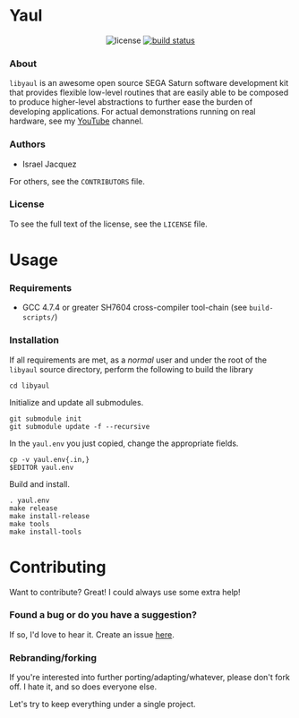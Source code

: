 Yaul
=====
<p align="center">
<img src="https://img.shields.io/github/license/mashape/apistatus.svg?maxAge=2592000" alt="license">
  <a href="https://travis-ci.org/ijacquez/libyaul">
    <img src="https://travis-ci.org/ijacquez/libyaul.svg?branch=master" alt="build status">
  </a>
</p>

### About
  `libyaul` is an awesome open source SEGA Saturn software development kit that provides flexible low-level routines that are easily able to be composed to produce higher-level abstractions to further ease the burden of developing applications. For actual demonstrations running on real hardware, see my [YouTube][2] channel.

### Authors
 * Israel Jacquez

 For others, see the `CONTRIBUTORS` file.

### License
  To see the full text of the license, see the `LICENSE` file.

Usage
=====

### Requirements
 - GCC 4.7.4 or greater SH7604 cross-compiler tool-chain (see `build-scripts/`)

### Installation
  If all requirements are met, as a _normal_ user and under the root of the `libyaul` source directory, perform the following to build the library

    cd libyaul

Initialize and update all submodules.

    git submodule init
    git submodule update -f --recursive

In the `yaul.env` you just copied, change the appropriate fields.

    cp -v yaul.env{.in,}
    $EDITOR yaul.env

Build and install.

    . yaul.env
    make release
    make install-release
    make tools
    make install-tools

Contributing
============

Want to contribute? Great! I could always use some extra help!

### Found a bug or do you have a suggestion?

If so, I'd love to hear it. Create an issue [here][1].

### Rebranding/forking

If you're interested into further porting/adapting/whatever, please don't fork off. I hate it, and so does everyone else.

Let's try to keep everything under a single project.

[1]: https://github.com/ijacquez/libyaul/issues
[2]: http://www.youtube.com/mrkotfw
